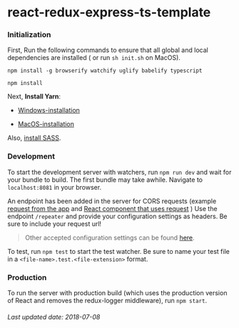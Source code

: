 # react-redux-express-ts-template

### Initialization 
First, Run the following commands to ensure that all global and local dependencies are installed ( or run `sh init.sh` on MacOS).

`npm install -g browserify watchify uglify babelify typescript`

`npm install`

Next, **Install Yarn**:  
* [Windows-installation](https://yarnpkg.com/lang/en/docs/install/#windows-stable) 

* [MacOS-installation](https://yarnpkg.com/lang/en/docs/install/#macOS-stable) 

Also, [install SASS](https://sass-lang.com/install).

### Development

To start the development server with watchers, run `npm run dev` and wait for your bundle to build. The first bundle may take awhile. Navigate to `localhost:8081` in your browser.

An endpoint has been added in the server for CORS requests (example [request from the app](./web/src/content/sample/repeaterEpic.ts) and [React component that uses request](./web/src/content/sample/RepeaterSample.tsx) ) Use the endpoint `/repeater` and provide your configuration settings as headers. Be sure to include your request url! 

> Other accepted configuration settings can be found [here](https://github.com/axios/axios#request-config).

To test, run `npm test` to start the test watcher. Be sure to name your test file in a `<file-name>.test.<file-extension>` format.
 
### Production

To run the server with production build (which uses the production version of React and removes the redux-logger middleware), run `npm start`. 

###### Last updated date: 2018-07-08